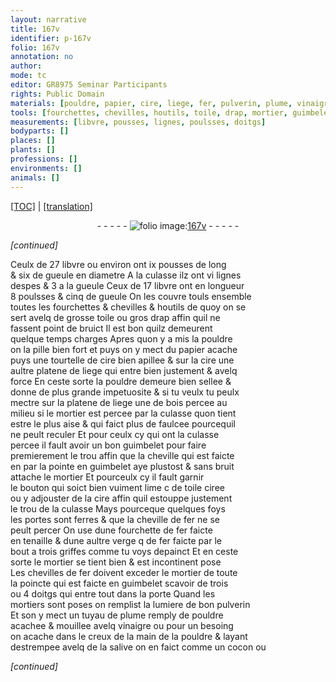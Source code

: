 ```yaml
---
layout: narrative
title: 167v
identifier: p-167v
folio: 167v
annotation: no
author:
mode: tc
editor: GR8975 Seminar Participants
rights: Public Domain
materials: [pouldre, papier, cire, liege, fer, pulverin, plume, vinaigre, salive]
tools: [fourchettes, chevilles, houtils, toile, drap, mortier, guimbelet, cheville, fourchette, verge, mortiers, tuyau]
measurements: [libvre, pousses, lignes, poulsses, doitgs]
bodyparts: []
places: []
plants: []
professions: []
environments: []
animals: []
---
```


<p><a href="{{ site.baseurl }}/diplomatic/">[TOC]</a> | <a href="{{ site.baseurl }}/texts/p-167v_tl/" target="_blank">[translation]</a></p><div class="folio" align="center">- - - - - <a href="http://gallica.bnf.fr/ark:/12148/btv1b10500001g/f340.image" target="_blank"><img src="https://cu-mkp.github.io/2017-workshop-edition/assets/photo-icon.png" alt="folio image: " style="display:inline-block; margin-bottom:-3px;"/>167v</a> - - - - - </div>  
 
*[continued]*
  
Ceulx de 27 <span class="ms">libvre</span> ou environ ont ix <span class="ms">pousses</span> de long<br/> & six de gueule en diametre A la culasse ilz ont vi <span class="ms">lignes</span><br/> despes & 3 a la gueule Ceux de 17 <span class="ms">libvre</span> ont en longueur<br/> 8 <span class="ms">poulsses</span> & cinq de gueule On les couvre touls ensemble<br/> toutes les <span class="tl">fourchettes</span> & <span class="tl">chevilles</span> & <span class="tl">houtils</span> de quoy on se<br/> sert avelq de grosse <span class="tl">toile</span> ou gros <span class="tl">drap</span> affin quil ne<br/> fassent point de bruict Il est bon quilz demeurent<br/> quelque temps charges Apres quon y a mis la <span class="m">pouldre</span><br/> on la pille bien fort et puys on y mect du <span class="m">papier</span> acache<br/> puys une tourtelle de <span class="m">cire</span> bien apillee & sur la <span class="m">cire</span> une<br/> aultre platene de <span class="m">liege</span> qui entre bien justement & avelq<br/> force En ceste sorte la <span class="m">pouldre</span> demeure bien sellee &<br/> donne de plus grande impetuosite & si tu veulx tu peulx<br/> mectre sur la platene de <span class="m">liege</span> une de bois percee au<br/> milieu si le <span class="tl">mortier</span> est percee par la culasse quon tient<br/> estre le plus aise & qui faict plus de faulcee pourcequil<br/> ne peult reculer Et pour ceulx cy qui ont la culasse<br/> percee il fault avoir un bon <span class="tl">guimbelet</span> pour faire<br/> premierement le trou affin que la <span class="tl">cheville</span> qui est faicte<br/> <span class="del">en</span> par la pointe en <span class="tl">guimbelet</span> aye plustost & sans bruit<br/> attache le <span class="tl">mortier</span> Et pourceulx cy il fault garnir<br/> le bouton qui soict bien vuiment lime <span class="del">c</span> de <span class="tl">toile</span> ciree<br/> ou y adjouster de la <span class="m">cire</span> affin quil estouppe justement<br/> le trou de la culasse Mays pourceque quelques foys<br/> les portes sont ferres & que la <span class="tl">cheville</span> de <span class="m">fer</span> ne se<br/> peult percer On use dune <span class="tl">fourchette</span> de <span class="m">fer</span> faicte<br/> en tenaille & dune aultre <span class="tl">verge</span> <span class="del">q</span> de <span class="m">fer</span> faicte par le<br/> bout a trois griffes comme tu voys depainct Et en ceste<br/> sorte le <span class="tl">mortier</span> se tient bien & est incontinent pose<br/> Les <span class="tl">chevilles</span> de <span class="m">fer</span> doivent exceder le <span class="tl">mortier</span> de toute<br/> la poincte qui est faicte en <span class="tl">guimbelet</span> scavoir de trois<br/> ou 4 <span class="ms">doitgs</span> qui entre tout dans la porte Quand les<br/> <span class="tl">mortiers</span> sont poses on remplist la lumiere de bon <span class="m">pulverin</span><br/> Et <span class="del">s</span>on y mect un <span class="tl">tuyau</span> de <span class="m">plume</span> remply de <span class="m">pouldre</span><br/> acachee & mouillee avelq <span class="m">vinaigre</span> ou pour un besoing<br/> on acache dans le creux de la main de la <span class="m">pouldre</span> & layant<br/> destrempee avelq de la <span class="m">salive</span> on en faict comme un cocon ou
 
*[continued]*
 
